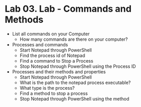 # Lab 03. Lab - Commands and Methods

- List all commands on your Computer
    - How many commands are there on your computer?
- Processes and commands
    - Start Notepad through PowerShell
    - Find the process id of Notepad
    - Find a command to Stop a Process
    - Stop Notepad through PowerShell using the Process ID
- Processes and their methods and properties
    - Start Notepad through PowerShell
    - What is the path to the notepad process executable?
    - What type is the process?
    - Find a method to stop a process
    - Stop Notepad through PowerShell using the method